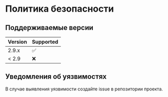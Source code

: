 # Политика безопасности

## Поддерживаемые версии

| Version | Supported          |
| ------- | ------------------ |
| 2.9.x   | :white_check_mark: |
| < 2.9   | :x:                |

## Уведомления об уязвимостях

В случае выявления уязвимости создайте issue в репозитории проекта.
